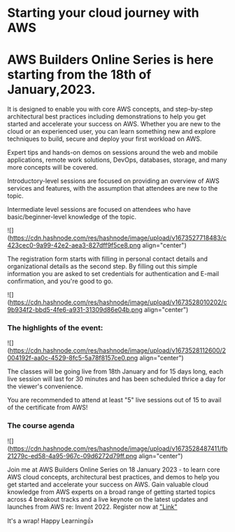 # Starting your cloud journey with AWS

# AWS Builders Online Series is here starting from the 18th of January,2023.

It is designed to enable you with core AWS concepts, and step-by-step architectural best practices including demonstrations to help you get started and accelerate your success on AWS. Whether you are new to the cloud or an experienced user, you can learn something new and explore techniques to build, secure and deploy your first workload on AWS.

Expert tips and hands-on demos on sessions around the web and mobile applications, remote work solutions, DevOps, databases, storage, and many more concepts will be covered.

Introductory-level sessions are focused on providing an overview of AWS services and features, with the assumption that attendees are new to the topic.

Intermediate level sessions are focused on attendees who have basic/beginner-level knowledge of the topic.

![](https://cdn.hashnode.com/res/hashnode/image/upload/v1673527718483/c423cec0-9a99-42e2-aea3-827dff9f5ce8.png align="center")

The registration form starts with filling in personal contact details and organizational details as the second step. By filling out this simple information you are asked to set credentials for authentication and E-mail confirmation, and you're good to go.

![](https://cdn.hashnode.com/res/hashnode/image/upload/v1673528010202/c9b934f2-bbd5-4fe6-a931-31309d86e04b.png align="center")

### The highlights of the event:

![](https://cdn.hashnode.com/res/hashnode/image/upload/v1673528112600/2004192f-aa0c-4529-8fc5-5a78f8157ce0.png align="center")

The classes will be going live from 18th January and for 15 days long, each live session will last for 30 minutes and has been scheduled thrice a day for the viewer's convenience.

You are recommended to attend at least "5" live sessions out of 15 to avail of the certificate from AWS!

### The course agenda

![](https://cdn.hashnode.com/res/hashnode/image/upload/v1673528487411/fb21279c-ed58-4a95-967c-09d6272d79ff.png align="center")

Join me at AWS Builders Online Series on 18 January 2023 - to learn core AWS cloud concepts, architectural best practices, and demos to help you get started and accelerate your success on AWS. Gain valuable cloud knowledge from AWS experts on a broad range of getting started topics across 4 breakout tracks and a live keynote on the latest updates and launches from AWS re: Invent 2022. Register now at ["Link"](https://go.aws/3Nz2a7m)

It's a wrap! Happy Learning👍